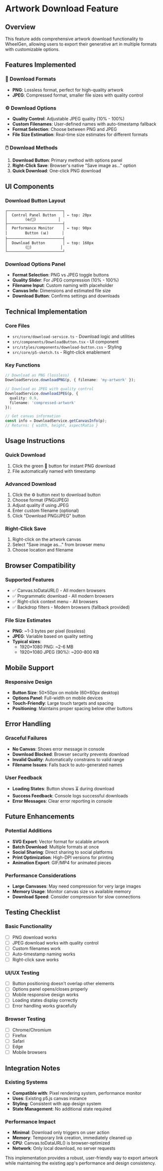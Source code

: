 # Artwork Download Feature

## Overview

This feature adds comprehensive artwork download functionality to WheelGen, allowing users to export their generative art in multiple formats with customizable options.

## Features Implemented

### 🎨 **Download Formats**
- **PNG**: Lossless format, perfect for high-quality artwork
- **JPEG**: Compressed format, smaller file sizes with quality control

### ⚙️ **Download Options**
- **Quality Control**: Adjustable JPEG quality (10% - 100%)
- **Custom Filenames**: User-defined names with auto-timestamp fallback
- **Format Selection**: Choose between PNG and JPEG
- **File Size Estimation**: Real-time size estimates for different formats

### 🖱️ **Download Methods**
1. **Download Button**: Primary method with options panel
2. **Right-Click Save**: Browser's native "Save image as..." option
3. **Quick Download**: One-click PNG download

## UI Components

### Download Button Layout
```
┌─────────────────────────┐
│  Control Panel Button   │ ← top: 20px
│        (⚙️/🎨)          │
├─────────────────────────┤
│  Performance Monitor    │ ← top: 90px
│        Button (📊)      │
├─────────────────────────┤
│  Download Button        │ ← top: 160px
│        (💾)             │
└─────────────────────────┘
```

### Download Options Panel
- **Format Selection**: PNG vs JPEG toggle buttons
- **Quality Slider**: For JPEG compression (10% - 100%)
- **Filename Input**: Custom naming with placeholder
- **Canvas Info**: Dimensions and estimated file size
- **Download Button**: Confirms settings and downloads

## Technical Implementation

### Core Files
- `src/core/download-service.ts` - Download logic and utilities
- `src/components/DownloadButton.tsx` - UI component
- `src/styles/components/download-button.css` - Styling
- `src/core/p5-sketch.ts` - Right-click enablement

### Key Functions
```typescript
// Download as PNG (lossless)
DownloadService.downloadPNG(p, { filename: 'my-artwork' });

// Download as JPEG with quality control
DownloadService.downloadJPEG(p, { 
  quality: 0.9, 
  filename: 'compressed-artwork' 
});

// Get canvas information
const info = DownloadService.getCanvasInfo(p);
// Returns: { width, height, aspectRatio }
```

## Usage Instructions

### Quick Download
1. Click the green 💾 button for instant PNG download
2. File automatically named with timestamp

### Advanced Download
1. Click the ⚙️ button next to download button
2. Choose format (PNG/JPEG)
3. Adjust quality if using JPEG
4. Enter custom filename (optional)
5. Click "Download PNG/JPEG" button

### Right-Click Save
1. Right-click on the artwork canvas
2. Select "Save image as..." from browser menu
3. Choose location and filename

## Browser Compatibility

### Supported Features
- ✅ Canvas.toDataURL() - All modern browsers
- ✅ Programmatic download - All modern browsers
- ✅ Right-click context menu - All browsers
- ✅ Backdrop filters - Modern browsers (fallback provided)

### File Size Estimates
- **PNG**: ~1-3 bytes per pixel (lossless)
- **JPEG**: Variable based on quality setting
- **Typical sizes**: 
  - 1920×1080 PNG: ~2-6 MB
  - 1920×1080 JPEG (90%): ~200-800 KB

## Mobile Support

### Responsive Design
- **Button Size**: 50×50px on mobile (60×60px desktop)
- **Options Panel**: Full-width on mobile devices
- **Touch-Friendly**: Large touch targets and spacing
- **Positioning**: Maintains proper spacing below other buttons

## Error Handling

### Graceful Failures
- **No Canvas**: Shows error message in console
- **Download Blocked**: Browser security prevents download
- **Invalid Quality**: Automatically constrains to valid range
- **Filename Issues**: Falls back to auto-generated names

### User Feedback
- **Loading States**: Button shows ⏳ during download
- **Success Feedback**: Console logs successful downloads
- **Error Messages**: Clear error reporting in console

## Future Enhancements

### Potential Additions
- **SVG Export**: Vector format for scalable artwork
- **Batch Download**: Multiple formats at once
- **Social Sharing**: Direct sharing to social platforms
- **Print Optimization**: High-DPI versions for printing
- **Animation Export**: GIF/MP4 for animated pieces

### Performance Considerations
- **Large Canvases**: May need compression for very large images
- **Memory Usage**: Monitor canvas size vs available memory
- **Download Speed**: Consider compression for slow connections

## Testing Checklist

### Basic Functionality
- [ ] PNG download works
- [ ] JPEG download works with quality control
- [ ] Custom filenames work
- [ ] Auto-timestamp naming works
- [ ] Right-click save works

### UI/UX Testing
- [ ] Button positioning doesn't overlap other elements
- [ ] Options panel opens/closes properly
- [ ] Mobile responsive design works
- [ ] Loading states display correctly
- [ ] Error handling works gracefully

### Browser Testing
- [ ] Chrome/Chromium
- [ ] Firefox
- [ ] Safari
- [ ] Edge
- [ ] Mobile browsers

## Integration Notes

### Existing Systems
- **Compatible with**: Pixel rendering system, performance monitor
- **Uses**: Existing p5.js canvas instance
- **Styling**: Consistent with app design system
- **State Management**: No additional state required

### Performance Impact
- **Minimal**: Download only triggers on user action
- **Memory**: Temporary link creation, immediately cleaned up
- **CPU**: Canvas.toDataURL() is browser-optimized
- **Network**: Only local download, no server requests

This implementation provides a robust, user-friendly way to export artwork while maintaining the existing app's performance and design consistency.
